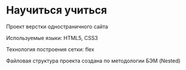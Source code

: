 # Научиться учиться
Проект верстки одностраничного сайта

Используемые языки: HTML5, CSS3

Технология построения сетки: flex

Файловая структура проекта создана по методологии БЭМ (Nested)
